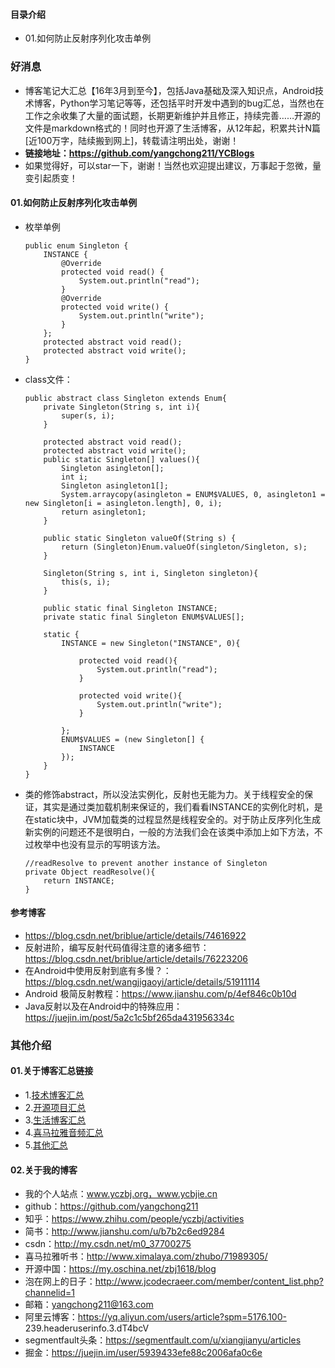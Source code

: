 #### 目录介绍
- 01.如何防止反射序列化攻击单例


### 好消息
- 博客笔记大汇总【16年3月到至今】，包括Java基础及深入知识点，Android技术博客，Python学习笔记等等，还包括平时开发中遇到的bug汇总，当然也在工作之余收集了大量的面试题，长期更新维护并且修正，持续完善……开源的文件是markdown格式的！同时也开源了生活博客，从12年起，积累共计N篇[近100万字，陆续搬到网上]，转载请注明出处，谢谢！
- **链接地址：https://github.com/yangchong211/YCBlogs**
- 如果觉得好，可以star一下，谢谢！当然也欢迎提出建议，万事起于忽微，量变引起质变！


#### 01.如何防止反射序列化攻击单例
- 枚举单例
    ```
    public enum Singleton {
        INSTANCE {
            @Override
            protected void read() {
                System.out.println("read");
            }
            @Override
            protected void write() {
                System.out.println("write");
            }
        };
        protected abstract void read();
        protected abstract void write();
    }
    ```
- class文件：
    ```
    public abstract class Singleton extends Enum{
        private Singleton(String s, int i){
            super(s, i);
        }
    
        protected abstract void read();
        protected abstract void write();
        public static Singleton[] values(){
            Singleton asingleton[];
            int i;
            Singleton asingleton1[];
            System.arraycopy(asingleton = ENUM$VALUES, 0, asingleton1 = new Singleton[i = asingleton.length], 0, i);
            return asingleton1;
        }
    
        public static Singleton valueOf(String s) {
            return (Singleton)Enum.valueOf(singleton/Singleton, s);
        }
    
        Singleton(String s, int i, Singleton singleton){
            this(s, i);
        }
    
        public static final Singleton INSTANCE;
        private static final Singleton ENUM$VALUES[];
    
        static {
            INSTANCE = new Singleton("INSTANCE", 0){
    
                protected void read(){
                    System.out.println("read");
                }
    
                protected void write(){
                    System.out.println("write");
                }
    
            };
            ENUM$VALUES = (new Singleton[] {
                INSTANCE
            });
        }
    }
    ```
- 类的修饰abstract，所以没法实例化，反射也无能为力。关于线程安全的保证，其实是通过类加载机制来保证的，我们看看INSTANCE的实例化时机，是在static块中，JVM加载类的过程显然是线程安全的。对于防止反序列化生成新实例的问题还不是很明白，一般的方法我们会在该类中添加上如下方法，不过枚举中也没有显示的写明该方法。
    ```
    //readResolve to prevent another instance of Singleton
    private Object readResolve(){
        return INSTANCE;
    }
    ```





#### 参考博客
- https://blog.csdn.net/briblue/article/details/74616922
- 反射进阶，编写反射代码值得注意的诸多细节：https://blog.csdn.net/briblue/article/details/76223206
- 在Android中使用反射到底有多慢？：https://blog.csdn.net/wangjigaoyi/article/details/51911114
- Android 极简反射教程：https://www.jianshu.com/p/4ef846c0b10d
- Java反射以及在Android中的特殊应用：https://juejin.im/post/5a2c1c5bf265da431956334c


### 其他介绍
#### 01.关于博客汇总链接
- 1.[技术博客汇总](https://www.jianshu.com/p/614cb839182c)
- 2.[开源项目汇总](https://blog.csdn.net/m0_37700275/article/details/80863574)
- 3.[生活博客汇总](https://blog.csdn.net/m0_37700275/article/details/79832978)
- 4.[喜马拉雅音频汇总](https://www.jianshu.com/p/f665de16d1eb)
- 5.[其他汇总](https://www.jianshu.com/p/53017c3fc75d)



#### 02.关于我的博客
- 我的个人站点：www.yczbj.org，www.ycbjie.cn
- github：https://github.com/yangchong211
- 知乎：https://www.zhihu.com/people/yczbj/activities
- 简书：http://www.jianshu.com/u/b7b2c6ed9284
- csdn：http://my.csdn.net/m0_37700275
- 喜马拉雅听书：http://www.ximalaya.com/zhubo/71989305/
- 开源中国：https://my.oschina.net/zbj1618/blog
- 泡在网上的日子：http://www.jcodecraeer.com/member/content_list.php?channelid=1
- 邮箱：yangchong211@163.com
- 阿里云博客：https://yq.aliyun.com/users/article?spm=5176.100- 239.headeruserinfo.3.dT4bcV
- segmentfault头条：https://segmentfault.com/u/xiangjianyu/articles
- 掘金：https://juejin.im/user/5939433efe88c2006afa0c6e



